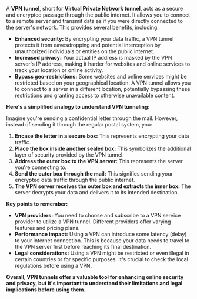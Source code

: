 A **VPN tunnel**, short for **Virtual Private Network tunnel**, acts as a secure and encrypted passage through the public internet. It allows you to connect to a remote server and transmit data as if you were directly connected to the server's network. This provides several benefits, including:

- **Enhanced security:** By encrypting your data traffic, a VPN tunnel protects it from eavesdropping and potential interception by unauthorized individuals or entities on the public internet.
- **Increased privacy:** Your actual IP address is masked by the VPN server's IP address, making it harder for websites and online services to track your location or online activity.
- **Bypass geo-restrictions:** Some websites and online services might be restricted based on your geographical location. A VPN tunnel allows you to connect to a server in a different location, potentially bypassing these restrictions and granting access to otherwise unavailable content.

**Here's a simplified analogy to understand VPN tunneling:**

Imagine you're sending a confidential letter through the mail. However, instead of sending it through the regular postal system, you:

1. **Encase the letter in a secure box:** This represents encrypting your data traffic.
2. **Place the box inside another sealed box:** This symbolizes the additional layer of security provided by the VPN tunnel.
3. **Address the outer box to the VPN server:** This represents the server you're connecting to.
4. **Send the outer box through the mail:** This signifies sending your encrypted data traffic through the public internet.
5. **The VPN server receives the outer box and extracts the inner box:** The server decrypts your data and delivers it to its intended destination.

**Key points to remember:**

- **VPN providers:** You need to choose and subscribe to a VPN service provider to utilize a VPN tunnel. Different providers offer varying features and pricing plans.
- **Performance impact:** Using a VPN can introduce some latency (delay) to your internet connection. This is because your data needs to travel to the VPN server first before reaching its final destination.
- **Legal considerations:** Using a VPN might be restricted or even illegal in certain countries or for specific purposes. It's crucial to check the local regulations before using a VPN.

**Overall, VPN tunnels offer a valuable tool for enhancing online security and privacy, but it's important to understand their limitations and legal implications before using them.**